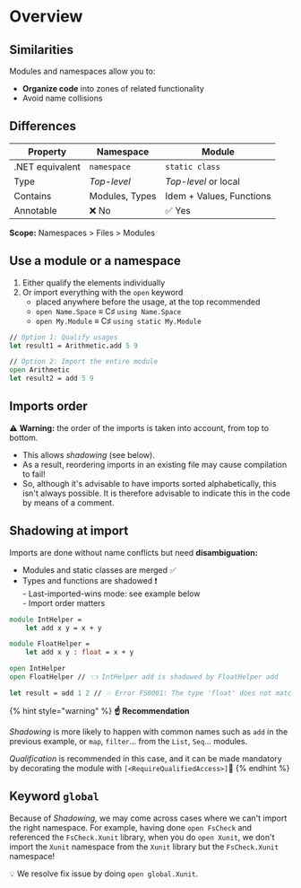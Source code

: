 # Overview

## Similarities

Modules and namespaces allow you to:

* **Organize code** into zones of related functionality
* Avoid name collisions

## Differences

| Property        | Namespace      | Module                   |
| --------------- | -------------- | ------------------------ |
| .NET equivalent | `namespace`    | `static class`           |
| Type            | _Top-level_    | _Top-level_ or local     |
| Contains        | Modules, Types | Idem + Values, Functions |
| Annotable       | ❌ No           | ✅ Yes                    |

**Scope:** Namespaces > Files > Modules

## Use a module or a namespace

1. Either qualify the elements individually
2. Or import everything with the `open` keyword
   * placed anywhere before the usage, at the top recommended
   * `open Name.Space` ≡ C♯ `using Name.Space`
   * `open My.Module` ≡ C♯ `using static My.Module`

```fsharp
// Option 1: Qualify usages
let result1 = Arithmetic.add 5 9

// Option 2: Import the entire module
open Arithmetic
let result2 = add 5 9
```

## Imports order

⚠️ **Warning:** the order of the imports is taken into account, from top to bottom.

* This allows _shadowing_ (see below).
* As a result, reordering imports in an existing file may cause compilation to fail!
* So, although it's advisable to have imports sorted alphabetically, this isn't always possible. It is therefore advisable to indicate this in the code by means of a comment.

## Shadowing at import

Imports are done without name conflicts but need **disambiguation:**

* Modules and static classes are merged ✅
* Types and functions are shadowed ❗\
  &#x20; \- Last-imported-wins mode: see example below\
  &#x20; \- Import order matters

```fsharp
module IntHelper =
    let add x y = x + y

module FloatHelper =
    let add x y : float = x + y

open IntHelper
open FloatHelper // 👈 IntHelper add is shadowed by FloatHelper add

let result = add 1 2 // 💥 Error FS0001: The type 'float' does not match the type 'int'
```

{% hint style="warning" %}
**☝ Recommendation**

_Shadowing_ is more likely to happen with common names such as `add` in the previous example, or `map`, `filter`... from the `List`, `Seq`... modules.

_Qualification_ is recommended in this case, and it can be made mandatory by decorating the module with `[<RequireQualifiedAccess>]`📍
{% endhint %}

## Keyword `global`

Because of _Shadowing,_ we may come across cases where we can't import the right namespace. For example, having done `open FsCheck` and referenced the `FsCheck.Xunit` library, when you do `open Xunit`, we don't import the `Xunit` namespace from the `Xunit` library but the `FsCheck.Xunit` namespace!

💡 We resolve fix issue by doing `open global.Xunit`.
